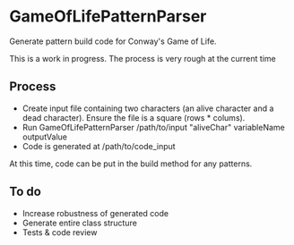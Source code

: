 # GameOfLifePatternParser
Generate pattern build code for Conway's Game of Life.

This is a work in progress. The process is very rough at the current time

## Process
* Create input file containing two characters (an alive character and a dead character). Ensure the file is a square (rows * colums).
* Run GameOfLifePatternParser /path/to/input "aliveChar" variableName outputValue
* Code is generated at /path/to/code_input

At this time, code can be put in the build method for any patterns.

## To do
* Increase robustness of generated code
* Generate entire class structure
* Tests & code review
